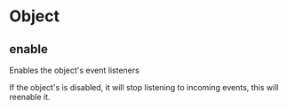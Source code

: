 # Object

## enable

Enables the object's event listeners

If the object's is disabled, it will stop listening to incoming events, this will reenable it.
